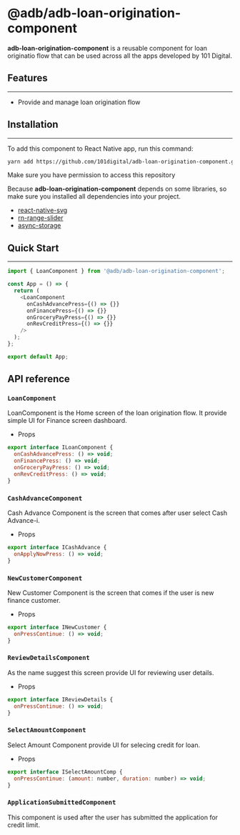 # @adb/adb-loan-origination-component

**adb-loan-origination-component** is a reusable component for loan originatio flow that can be used across all the apps developed by 101 Digital.

## Features

---

- Provide and manage loan origination flow

## Installation

---

To add this component to React Native app, run this command:

```sh
yarn add https://github.com/101digital/adb-loan-origination-component.git
```

Make sure you have permission to access this repository

Because **adb-loan-origination-component** depends on some libraries, so make sure you installed all dependencies into your project.

- [react-native-svg](https://github.com/react-native-community/react-native-svg)
- [rn-range-slider](https://github.com/githuboftigran/rn-range-slider)
- [async-storage](https://react-native-async-storage.github.io/async-storage/docs/usage/)

## Quick Start

---

```javascript
import { LoanComponent } from '@adb/adb-loan-origination-component';

const App = () => {
  return (
    <LoanComponent
      onCashAdvancePress={() => {}}
      onFinancePress={() => {}}
      onGroceryPayPress={() => {}}
      onRevCreditPress={() => {}}
    />
  );
};

export default App;
```

## API reference

### `LoanComponent`

LoanComponent is the Home screen of the loan origination flow. It provide simple UI for Finance screen dashboard.

- Props

```javascript
export interface ILoanComponent {
  onCashAdvancePress: () => void;
  onFinancePress: () => void;
  onGroceryPayPress: () => void;
  onRevCreditPress: () => void;
}
```

### `CashAdvanceComponent`

Cash Advance Component is the screen that comes after user select Cash Advance-i.

- Props

```javascript
export interface ICashAdvance {
  onApplyNowPress: () => void;
}
```

### `NewCustomerComponent`

New Customer Component is the screen that comes if the user is new finance customer.

- Props

```javascript
export interface INewCustomer {
  onPressContinue: () => void;
}
```

### `ReviewDetailsComponent`

As the name suggest this screen provide UI for reviewing user details.

- Props

```javascript
export interface IReviewDetails {
  onPressContinue: () => void;
}
```

### `SelectAmountComponent`

Select Amount Component provide UI for selecing credit for loan.

- Props

```javascript
export interface ISelectAmountComp {
  onPressContinue: (amount: number, duration: number) => void;
}
```

### `ApplicationSubmittedComponent`

This component is used after the user has submitted the application for credit limit.
